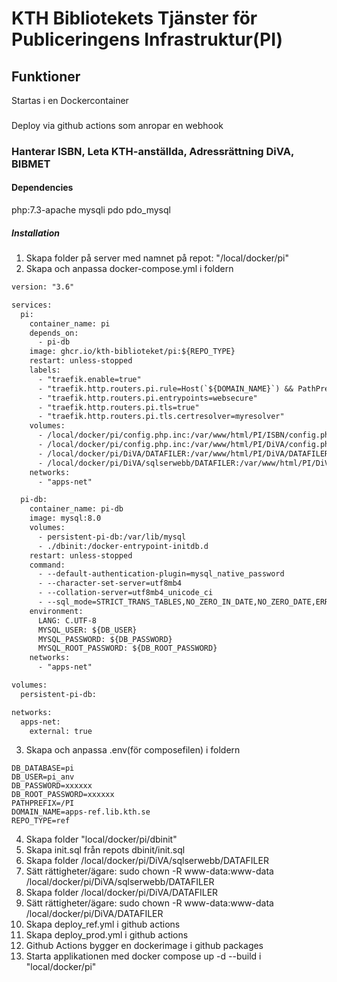 # KTH Bibliotekets Tjänster för Publiceringens Infrastruktur(PI)

## Funktioner
Startas i en Dockercontainer

###
Deploy via github actions som anropar en webhook

### Hanterar ISBN, Leta KTH-anställda, Adressrättning DiVA, BIBMET

#### Dependencies
php:7.3-apache
mysqli pdo pdo_mysql


##### Installation

1.  Skapa folder på server med namnet på repot: "/local/docker/pi"
2.  Skapa och anpassa docker-compose.yml i foldern
```txt
version: "3.6"

services:
  pi:
    container_name: pi
    depends_on:
      - pi-db
    image: ghcr.io/kth-biblioteket/pi:${REPO_TYPE}
    restart: unless-stopped
    labels:
      - "traefik.enable=true"
      - "traefik.http.routers.pi.rule=Host(`${DOMAIN_NAME}`) && PathPrefix(`${PATHPREFIX}`)"
      - "traefik.http.routers.pi.entrypoints=websecure"
      - "traefik.http.routers.pi.tls=true"
      - "traefik.http.routers.pi.tls.certresolver=myresolver"
    volumes:
      - /local/docker/pi/config.php.inc:/var/www/html/PI/ISBN/config.php.inc
      - /local/docker/pi/config.php.inc:/var/www/html/PI/DiVA/config.php.inc
      - /local/docker/pi/DiVA/DATAFILER:/var/www/html/PI/DiVA/DATAFILER
      - /local/docker/pi/DiVA/sqlserwebb/DATAFILER:/var/www/html/PI/DiVA/sqlserwebb/DATAFILER
    networks:
      - "apps-net"

  pi-db:
    container_name: pi-db
    image: mysql:8.0
    volumes:
      - persistent-pi-db:/var/lib/mysql
      - ./dbinit:/docker-entrypoint-initdb.d
    restart: unless-stopped
    command:
      - --default-authentication-plugin=mysql_native_password
      - --character-set-server=utf8mb4
      - --collation-server=utf8mb4_unicode_ci
      - --sql_mode=STRICT_TRANS_TABLES,NO_ZERO_IN_DATE,NO_ZERO_DATE,ERROR_FOR_DIVISION_BY_ZERO,NO_ENGINE_SUBSTITUTION
    environment:
      LANG: C.UTF-8
      MYSQL_USER: ${DB_USER}
      MYSQL_PASSWORD: ${DB_PASSWORD}
      MYSQL_ROOT_PASSWORD: ${DB_ROOT_PASSWORD}
    networks:
      - "apps-net"

volumes:
  persistent-pi-db:

networks:
  apps-net:
    external: true
```

3.  Skapa och anpassa .env(för composefilen) i foldern
```
DB_DATABASE=pi
DB_USER=pi_anv
DB_PASSWORD=xxxxxx
DB_ROOT_PASSWORD=xxxxxx
PATHPREFIX=/PI
DOMAIN_NAME=apps-ref.lib.kth.se
REPO_TYPE=ref
```


4. Skapa folder "local/docker/pi/dbinit"
5. Skapa init.sql från repots dbinit/init.sql
6. Skapa folder /local/docker/pi/DiVA/sqlserwebb/DATAFILER
7. Sätt rättigheter/ägare: sudo chown -R www-data:www-data /local/docker/pi/DiVA/sqlserwebb/DATAFILER
8. Skapa folder /local/docker/pi/DiVA/DATAFILER
9. Sätt rättigheter/ägare: sudo chown -R www-data:www-data /local/docker/pi/DiVA/DATAFILER
10. Skapa deploy_ref.yml i github actions
11. Skapa deploy_prod.yml i github actions
12. Github Actions bygger en dockerimage i github packages
13. Starta applikationen med docker compose up -d --build i "local/docker/pi"





